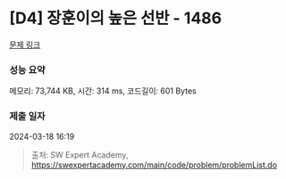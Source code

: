 # [D4] 장훈이의 높은 선반 - 1486 

[문제 링크](https://swexpertacademy.com/main/code/problem/problemDetail.do?contestProbId=AV2b7Yf6ABcBBASw) 

### 성능 요약

메모리: 73,744 KB, 시간: 314 ms, 코드길이: 601 Bytes

### 제출 일자

2024-03-18 16:19



> 출처: SW Expert Academy, https://swexpertacademy.com/main/code/problem/problemList.do